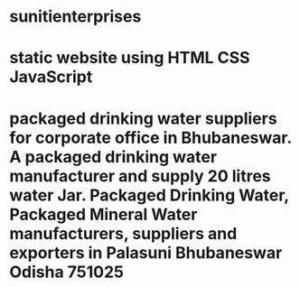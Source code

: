 # sunitienterprises
# static website using HTML CSS JavaScript
# packaged drinking water suppliers for corporate office in Bhubaneswar. A packaged drinking water manufacturer and supply 20 litres water Jar. Packaged Drinking Water, Packaged Mineral Water manufacturers, suppliers and exporters in Palasuni Bhubaneswar Odisha 751025
